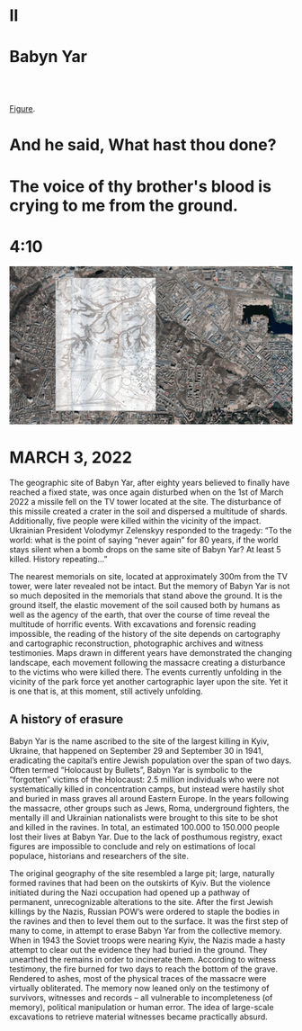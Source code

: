 <div class="full-height">

# II

# Babyn Yar
<br><br>

[Figure](#figure "Figure 2").

# And he said, What hast thou done?  
# The voice of thy brother's blood is crying to me from the ground. 
# 4:10

</div>

<div class="full-height separator">

<div class="img-container-full-width">
<img class="align-self" src="content/images/04-babyn-yar-map.jpg">
</div>

</div>

<div class="full-height separator">

# MARCH 3, 2022

The geographic site of Babyn Yar, after eighty years believed to finally have reached a fixed state, was once again disturbed when on the 1st of March 2022 a missile fell on the TV tower located at the site. The disturbance of this missile created a crater in the soil and dispersed a multitude of shards. Additionally, five people were killed within the vicinity of the impact. Ukrainian President Volodymyr Zelenskyy responded to the tragedy: “To the world: what is the point of saying “never again” for 80 years, if the world stays silent when a bomb drops on the same site of Babyn Yar? At least 5 killed. History repeating…” 

The nearest memorials on site, located at approximately 300m from the TV tower, were later revealed not be intact.  But the memory of Babyn Yar is not so much deposited in the memorials that stand above the ground. It is the ground itself, the elastic movement of the soil caused both by humans as well as the agency of the earth, that over the course of time reveal the multitude of horrific events. With excavations and forensic reading impossible, the reading of the history of the site depends on cartography and cartographic reconstruction, photographic archives and witness testimonies. Maps drawn in different years have demonstrated the changing landscape, each movement following the massacre creating a disturbance to the victims who were killed there. The events currently unfolding in the vicinity of the park force yet another cartographic layer upon the site. Yet it is one that is, at this moment, still actively unfolding.


</div>


## A history of erasure
Babyn Yar is the name ascribed to the site of the largest killing in Kyiv, Ukraine, that happened on September 29 and September 30 in 1941, eradicating the capital’s entire Jewish population over the span of two days.  Often termed “Holocaust by Bullets”, Babyn Yar is symbolic to the “forgotten” victims of the Holocaust: 2.5 million individuals who were not systematically killed in concentration camps, but instead were hastily shot and buried in mass graves all around Eastern Europe. In the years following the massacre, other groups such as Jews, Roma, underground fighters, the mentally ill and Ukrainian nationalists were brought to this site to be shot and killed in the ravines. In total, an estimated 100.000 to 150.000 people lost their lives at Babyn Yar. Due to the lack of posthumous registry, exact figures are impossible to conclude and rely on estimations of local populace, historians and researchers of the site.

The original geography of the site resembled a large pit; large, naturally formed ravines that had been on the outskirts of Kyiv. But the violence initiated during the Nazi occupation had opened up a pathway of permanent, unrecognizable alterations to the site. After the first Jewish killings by the Nazis, Russian POW’s were ordered to staple the bodies in the ravines and then to level them out to the surface. It was the first step of many to come, in attempt to erase Babyn Yar from the collective memory. When in 1943 the Soviet troops were nearing Kyiv, the Nazis made a hasty attempt to clear out the evidence they had buried in the ground. They unearthed the remains in order to incinerate them. According to witness testimony, the fire burned for two days to reach the bottom of the grave.  Rendered to ashes, most of the physical traces of the massacre were virtually obliterated. The memory now leaned only on the testimony of survivors, witnesses and records – all vulnerable to incompleteness (of memory), political manipulation or human error. The idea of large-scale excavations to retrieve material witnesses became practically absurd. 


